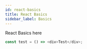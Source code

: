 ```yaml
---
id: react-basics
title: React Basics
sidebar_label: Basics
---
```


React Basics here

```js
const test = () => <div>Test</div>;
```
